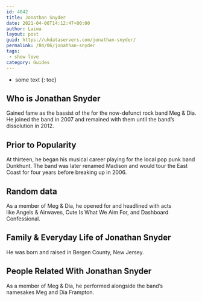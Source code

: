 ```yaml
---
id: 4042
title: Jonathan Snyder
date: 2021-04-06T14:12:47+00:00
author: Laima
layout: post
guid: https://ukdataservers.com/jonathan-snyder/
permalink: /04/06/jonathan-snyder
tags:
 - show love
category: Guides
---
```


* some text
{: toc}


## Who is Jonathan Snyder
                  
                  
                  
Gained fame as the bassist of the for the now-defunct rock band Meg & Dia. He joined the band in 2007 and remained with them until the band&#8217;s dissolution in 2012. 
                  
              
            
              
            
                
                
                
## Prior to Popularity
                  
                  
                  
At thirteen, he began his musical career playing for the local pop punk band Dunkhunt. The band was later renamed Madison and would tour the East Coast for four years before breaking up in 2006. 
                  
              
            
              
            
                
                
                
## Random data
                  
                  
                  
As a member of Meg & Dia, he opened for and headlined with acts like Angels & Airwaves, Cute Is What We Aim For, and Dashboard Confessional. 
                  
              
            
              
            
                
                
                
## Family & Everyday Life of Jonathan Snyder
                  
                  
                  
He was born and raised in Bergen County, New Jersey. 
                  
              
            
              
            
                
                
                
## People Related With Jonathan Snyder
                  
                  
                  
As a member of Meg & Dia, he performed alongside the band&#8217;s namesakes Meg and Dia Frampton. 
                  
              
            
              
            
                
              
            
              
              
            
            
              
            
          
          
          